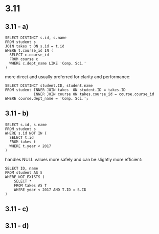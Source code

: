 # 3.11

## 3.11 - a)


```
SELECT DISTINCT s.id, s.name
FROM student s
JOIN takes t ON s.id = t.id
WHERE t.course_id IN (
  SELECT c.course_id
  FROM course c
  WHERE c.dept_name LIKE 'Comp. Sci.'
)
```

more direct and usually preferred for clarity and performance:

```
SELECT DISTINCT student.ID, student.name
FROM student INNER JOIN takes  ON student.ID = takes.ID 
             INNER JOIN course ON takes.course_id = course.course_id
WHERE course.dept_name = 'Comp. Sci.';
```

## 3.11 - b) 
  
```
SELECT s.id, s.name
FROM student s
WHERE s.id NOT IN (
  SELECT t.id
  FROM takes t
  WHERE t.year < 2017
)
```

handles NULL values more safely and can be slightly more efficient:

```
SELECT ID, name 
FROM student AS S
WHERE NOT EXISTS (
    SELECT * 
    FROM takes AS T
    WHERE year < 2017 AND T.ID = S.ID 
)
```

## 3.11 - c)



## 3.11 - d)









